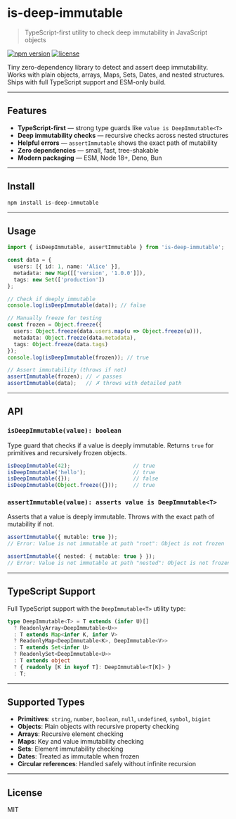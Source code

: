 # is-deep-immutable

> TypeScript-first utility to check deep immutability in JavaScript objects

[![npm version](https://img.shields.io/npm/v/is-deep-immutable.svg)](https://www.npmjs.com/package/is-deep-immutable)
[![license](https://img.shields.io/badge/license-MIT-blue.svg)](LICENSE)

Tiny zero-dependency library to detect and assert deep immutability.  
Works with plain objects, arrays, Maps, Sets, Dates, and nested structures.  
Ships with full TypeScript support and ESM-only build.

---

## Features

- **TypeScript-first** — strong type guards like `value is DeepImmutable<T>`
- **Deep immutability checks** — recursive checks across nested structures
- **Helpful errors** — `assertImmutable` shows the exact path of mutability
- **Zero dependencies** — small, fast, tree-shakable
- **Modern packaging** — ESM, Node 18+, Deno, Bun

---

## Install

```sh
npm install is-deep-immutable
```

---

## Usage

```typescript
import { isDeepImmutable, assertImmutable } from 'is-deep-immutable';

const data = {
  users: [{ id: 1, name: 'Alice' }],
  metadata: new Map([['version', '1.0.0']]),
  tags: new Set(['production'])
};

// Check if deeply immutable
console.log(isDeepImmutable(data)); // false

// Manually freeze for testing
const frozen = Object.freeze({
  users: Object.freeze(data.users.map(u => Object.freeze(u))),
  metadata: Object.freeze(data.metadata),
  tags: Object.freeze(data.tags)
});
console.log(isDeepImmutable(frozen)); // true

// Assert immutability (throws if not)
assertImmutable(frozen); // ✓ passes
assertImmutable(data);   // ✗ throws with detailed path
```

---

## API

### `isDeepImmutable(value): boolean`

Type guard that checks if a value is deeply immutable. Returns `true` for primitives and recursively frozen objects.

```typescript
isDeepImmutable(42);                    // true
isDeepImmutable('hello');               // true  
isDeepImmutable({});                    // false
isDeepImmutable(Object.freeze({}));     // true
```

### `assertImmutable(value): asserts value is DeepImmutable<T>`

Asserts that a value is deeply immutable. Throws with the exact path of mutability if not.

```typescript
assertImmutable({ mutable: true });
// Error: Value is not immutable at path "root": Object is not frozen

assertImmutable({ nested: { mutable: true } });  
// Error: Value is not immutable at path "nested": Object is not frozen
```



---

## TypeScript Support

Full TypeScript support with the `DeepImmutable<T>` utility type:

```typescript
type DeepImmutable<T> = T extends (infer U)[]
  ? ReadonlyArray<DeepImmutable<U>>
  : T extends Map<infer K, infer V>
  ? ReadonlyMap<DeepImmutable<K>, DeepImmutable<V>>
  : T extends Set<infer U>
  ? ReadonlySet<DeepImmutable<U>>
  : T extends object
  ? { readonly [K in keyof T]: DeepImmutable<T[K]> }
  : T;
```

---

## Supported Types

- **Primitives**: `string`, `number`, `boolean`, `null`, `undefined`, `symbol`, `bigint`
- **Objects**: Plain objects with recursive property checking
- **Arrays**: Recursive element checking  
- **Maps**: Key and value immutability checking
- **Sets**: Element immutability checking
- **Dates**: Treated as immutable when frozen
- **Circular references**: Handled safely without infinite recursion

---

## License

MIT
